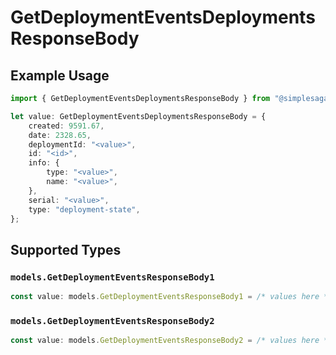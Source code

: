 # GetDeploymentEventsDeploymentsResponseBody

## Example Usage

```typescript
import { GetDeploymentEventsDeploymentsResponseBody } from "@simplesagar/vercel/models/getdeploymenteventsop.js";

let value: GetDeploymentEventsDeploymentsResponseBody = {
    created: 9591.67,
    date: 2328.65,
    deploymentId: "<value>",
    id: "<id>",
    info: {
        type: "<value>",
        name: "<value>",
    },
    serial: "<value>",
    type: "deployment-state",
};
```

## Supported Types

### `models.GetDeploymentEventsResponseBody1`

```typescript
const value: models.GetDeploymentEventsResponseBody1 = /* values here */
```

### `models.GetDeploymentEventsResponseBody2`

```typescript
const value: models.GetDeploymentEventsResponseBody2 = /* values here */
```


